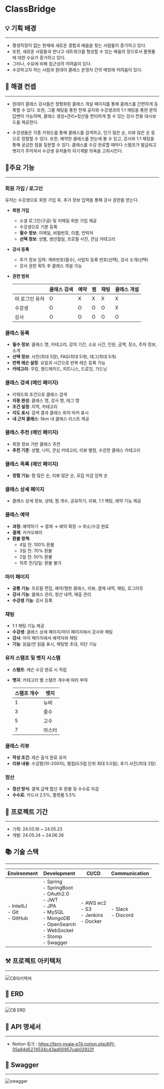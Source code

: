 # ClassBridge

## **💡 기획 배경**

---

- 평생직장이 없는 현재에 새로운 경험과 배움을 찾는 사람들이 증가하고 있다.
- 또한, 새로운 사람들과 만나고 네트워크를 형성할 수 있는 배움의 장으로서 플랫폼에 대한 수요가 증가하고 있다.
- 그러나, 수요에 비해 접근성의 어려움이 있다.
- 수강하고자 하는 사람과 원데이 클래스 운영자 간의 매칭에 어려움이 있다.

## **💪 해결 컨셉**

---

- 원데이 클래스 강사들은 정형화된 클래스 개설 페이지를 통해 클래스를 간편하게 등록할 수 있다. 또한, 그룹 채팅을 통한 전체 공지와
  수강생과의 1:1 채팅을 통한 문의 답변이 가능하며, 클래스 생성•관리•정산을 편리하게 할 수 있는 강사 전용 대시보드를 제공한다.

- 수강생들은 각종 키워드를 통해 클래스를 검색하고, 인기 많은 순, 리뷰 많은 순 등으로 정렬할 수 있다. 또한, 예약한 클래스를 한눈에 볼
  수 있고, 강사와 1:1 채팅을 통해 궁금한 점을 질문할 수 있다. 클래스를 수강 완료할 때마다 스탬프가 발급되고 뱃지가 주어져서 수강생
  유저들의 자기계발 의욕을 고취시킨다.

## **📌주요 기능**

---

### **회원 가입 / 로그인**

유저는 수강생으로 회원 가입 후, 추가 정보 입력을 통해 강사 권한을 얻는다.

- **회원 가입**
  - 소셜 로그인(구글) 및 이메일 회원 가입 제공
  - 수강생으로 기본 등록
  - **필수 정보**: 이메일, 비밀번호, 이름, 연락처
  - **선택 정보**: 성별, 생년월일, 프로필 사진, 관심 카테고리


- **강사 등록**
  - 추가 정보 입력: 계좌번호(필수), 사업자 등록 번호(선택), 강사 소개(선택)
  - 강사 권한 획득 후 클래스 개설 가능


- **권한 범위**

  |  | 클래스 검색 | 예약 | 찜 | 채팅 | 클래스 개설 |
  | --- | --- | --- | --- | --- | --- |
  | 미 로그인 유저 | O | X | X | X | X |
  | 수강생 | O | O | O | O | X |
  | 강사 | O | O | O | O | O |

### **클래스 등록**

- **필수 정보**: 클래스 명, 카테고리, 강의 기간, 소요 시간, 인원, 금액, 장소, 주차 정보, 소개
- **선택 정보**: 사진(최대 5장), FAQ(최대 5개), 태그(최대 5개)
- **반복 레슨 설정**: 요일과 시간으로 반복 레슨 등록 가능
- **카테고리**: 쿠킹, 핸드메이드, 피트니스, 드로잉, 가드닝

### **클래스 검색 (메인 페이지)**

- 키워드와 조건으로 클래스 검색
- **자동 완성**: 클래스 명, 강사 명, 태그 명
- **조건 설정**: 지역, 카테고리
- **지도 표시**: 검색 결과 클래스 위치 마커 표시
- **내 근처 클래스**: 5km 내 클래스 리스트 제공

### **클래스 추천 (메인 페이지)**

- 회원 정보 기반 클래스 추천
- **추천 기준**: 성별, 나이, 관심 카테고리, 리뷰 별점, 수강한 클래스 카테고리

### **클래스 목록 (메인 페이지)**

- **정렬 기능**: 찜 많은 순, 리뷰 많은 순, 모집 마감 임박 순

### **클래스 상세 페이지**

- 클래스 상세 정보, 상태, 찜 개수, 공유하기, 리뷰, 1:1 채팅, 예약 기능 제공

### **클래스 예약**

- **과정**: 예약하기 → 결제 → 예약 확정 → 취소/수강 완료
- **결제**: 카카오페이
- **환불 정책**:
  - 4일 전: 100% 환불
  - 3일 전: 70% 환불
  - 2일 전: 50% 환불
  - 하루 전/당일: 환불 불가

### **마이 페이지**

- **공통 기능**: 프로필 편집, 예약/찜한 클래스, 리뷰, 결제 내역, 채팅, 로그아웃
- **강사 기능**: 클래스 관리, 정산 내역, 매출 관리
- **수강생 기능**: 강사 등록

### **채팅**

- 1:1 채팅 기능 제공
- **수강생**: 클래스 상세 페이지/마이 페이지에서 강사와 채팅
- **강사**: 마이 페이지에서 예약자와 채팅
- **기능**: 읽음/안 읽음 표시, 채팅방 초대, 차단 기능

### **유저 스탬프 및 뱃지 시스템**

- **스탬프**: 레슨 수강 완료 시 적립
- **뱃지**: 카테고리 별 스탬프 개수에 따라 부여

  | 스탬프 개수 | 뱃지 |
    | --- | --- |
  | 1 | 뉴비 |
  | 3 | 중수 |
  | 5 | 고수 |
  | 7 | 마스터 |

### **클래스 리뷰**

- **작성 조건**: 레슨 출석 완료 유저
- **리뷰 내용**: 수강평(10-200자), 평점(0.5점 단위 최대 5.0점), 후기 사진(최대 3장)

### **정산**

- **정산 방식**: 결제 금액 합산 후 환불 및 수수료 차감
- **수수료**: 카드사 2.5%, 플랫폼 5.5%


## **📆 프로젝트 기간** 

---

- 기획: 24.05.16 ~ 24.05.23
- 개발: 24.05.24 ~ 24.06.26

## **📚 기술 스택**

---

| Environment                       | Development                                                                                                                                       | CI/CD                                          | Communication         |
|-----------------------------------|---------------------------------------------------------------------------------------------------------------------------------------------------|------------------------------------------------|-----------------------|
| - IntelliJ<br> - Git<br> - GitHub | - Spring<br> - SpringBoot<br> - OAuth2.0<br> - JWT<br> - JPA<br> - MySQL<br> - MongoDB<br> - OpenSearch<br> - WebSocket<br> - Stomp<br> - Swagger | - AWS ec2 <br> - S3<br> - Jenkins<br> - Docker | - Slack<br> - Discord |

## **⚒️ 프로젝트 아키텍처**

---

![CB아키텍쳐](https://github.com/ClassBridge/ClassBridge-BE/assets/68321360/43733512-9242-480d-898e-bf75e99c8ace)

## **📌 ERD**

---

![CB ERD](https://github.com/ClassBridge/ClassBridge-BE/assets/68321360/8a8de88b-ea67-43f2-8c11-16b6b669da65)

## **📝 API 명세서**

---

- Notion 링크 : https://fern-nyala-e74.notion.site/API-05a94d5274534c43ad00957cab02922f

## **👀 Swagger**

---

![swagger](https://github.com/ClassBridge/ClassBridge-BE/assets/68321360/3aded0f0-3983-4cd4-94eb-0d2cfab91c74)

